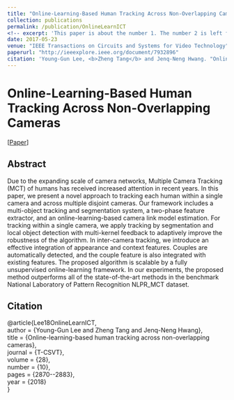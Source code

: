 ```yaml
---
title: "Online-Learning-Based Human Tracking Across Non-Overlapping Cameras"
collection: publications
permalink: /publication/OnlineLearnICT
<!-- excerpt: 'This paper is about the number 1. The number 2 is left for future work.' -->
date: 2017-05-23
venue: "IEEE Transactions on Circuits and Systems for Video Technology"
paperurl: "http://ieeexplore.ieee.org/document/7932896"
citation: 'Young-Gun Lee, <b>Zheng Tang</b> and Jenq-Neng Hwang. "Online-Learning-Based Human Tracking Across Non-Overlapping Cameras". <i>IEEE Transactions on Circuits and Systems for Video Technology (T-CSVT)</i>. vol. 28, no. 10, pp. 2870-2883. 2018.'
---
```

# Online-Learning-Based Human Tracking Across Non-Overlapping Cameras

[<a href="https://ieeexplore.ieee.org/document/7932896">Paper</a>]


## Abstract
Due to the expanding scale of camera networks, Multiple Camera Tracking (MCT) of humans has received increased attention in recent years. In this paper, we present a novel approach to tracking each human within a single camera and across multiple disjoint cameras. Our framework includes a multi-object tracking and segmentation system, a two-phase feature extractor, and an online-learning-based camera link model estimation. For tracking within a single camera, we apply tracking by segmentation and local object detection with multi-kernel feedback to adaptively improve the robustness of the algorithm. In inter-camera tracking, we introduce an effective integration of appearance and context features. Couples are automatically detected, and the couple feature is also integrated with existing features. The proposed algorithm is scalable by a fully unsupervised online-learning framework. In our experiments, the proposed method outperforms all of the state-of-the-art methods in the benchmark National Laboratory of Pattern Recognition NLPR_MCT dataset.


## Citation
@article{Lee18OnlineLearnICT,  
author = {Young-Gun Lee and Zheng Tang and Jenq-Neng Hwang},  
title = {Online-learning-based human tracking across non-overlapping cameras},  
journal = {T-CSVT},  
volume = {28},  
number = {10},  
pages = {2870--2883},  
year = {2018}  
}
